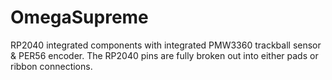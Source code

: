 # OmegaSupreme
RP2040 integrated components with integrated PMW3360 trackball sensor &amp; PER56 encoder. The RP2040 pins are fully broken out into either pads or ribbon connections.
